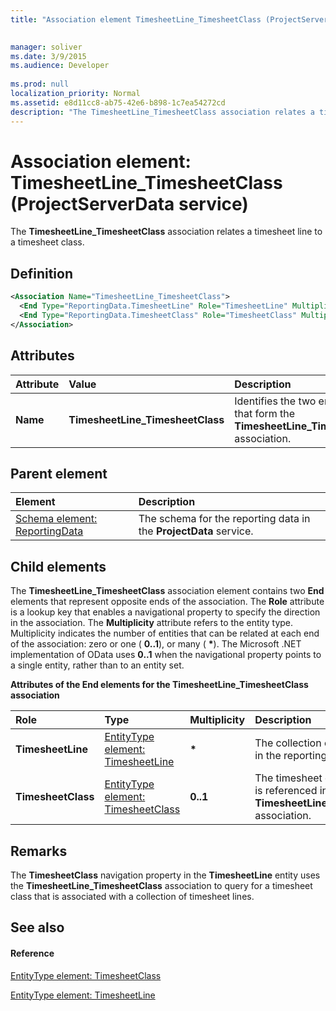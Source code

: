 ```yaml
---
title: "Association element TimesheetLine_TimesheetClass (ProjectServerData service)"

 
manager: soliver
ms.date: 3/9/2015
ms.audience: Developer
 
ms.prod: null
localization_priority: Normal
ms.assetid: e8d11cc8-ab75-42e6-b898-1c7ea54272cd
description: "The TimesheetLine_TimesheetClass association relates a timesheet line to a timesheet class."
---
```


# Association element: TimesheetLine_TimesheetClass (ProjectServerData service)

The **TimesheetLine_TimesheetClass** association relates a timesheet line to a timesheet class. 
  
## Definition

```XML
<Association Name="TimesheetLine_TimesheetClass">
  <End Type="ReportingData.TimesheetLine" Role="TimesheetLine" Multiplicity="*" />
  <End Type="ReportingData.TimesheetClass" Role="TimesheetClass" Multiplicity="0..1" />
</Association>
```

## Attributes

|**Attribute**|**Value**|**Description**|
|:-----|:-----|:-----|
|**Name** <br/> |**TimesheetLine_TimesheetClass** <br/> |Identifies the two entity types that form the **TimesheetLine_TimesheetClass** association.  <br/> |
   
## Parent element

|**Element**|**Description**|
|:-----|:-----|
|[Schema element: ReportingData](schema-reportingdata-projectdata-service.md) <br/> |The schema for the reporting data in the **ProjectData** service.  <br/> |
   
## Child elements

The **TimesheetLine_TimesheetClass** association element contains two **End** elements that represent opposite ends of the association. The **Role** attribute is a lookup key that enables a navigational property to specify the direction in the association. The **Multiplicity** attribute refers to the entity type. Multiplicity indicates the number of entities that can be related at each end of the association: zero or one ( **0..1**), or many ( **\***). The Microsoft .NET implementation of OData uses **0..1** when the navigational property points to a single entity, rather than to an entity set. 
  
**Attributes of the End elements for the TimesheetLine_TimesheetClass association**

|**Role**|**Type**|**Multiplicity**|**Description**|
|:-----|:-----|:-----|:-----|
|**TimesheetLine** <br/> |[EntityType element: TimesheetLine](entitytype-timesheetline-projectdata-service.md) <br/> |**\*** <br/> |The collection of timesheet lines in the reporting tables.  <br/> |
|**TimesheetClass** <br/> |[EntityType element: TimesheetClass](entitytype-timesheetclass-projectdata-service.md) <br/> |**0..1** <br/> |The timesheet class object that is referenced in the **TimesheetLine_TimesheetClass** association.  <br/> |
   
## Remarks

The **TimesheetClass** navigation property in the **TimesheetLine** entity uses the **TimesheetLine_TimesheetClass** association to query for a timesheet class that is associated with a collection of timesheet lines. 
  
## See also

#### Reference

[EntityType element: TimesheetClass](entitytype-timesheetclass-projectdata-service.md)
  
[EntityType element: TimesheetLine](entitytype-timesheetline-projectdata-service.md)

